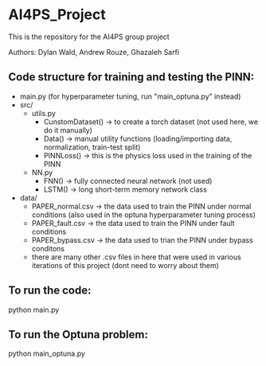 # AI4PS_Project

This is the repository for the AI4PS group project

Authors: Dylan Wald, Andrew Rouze, Ghazaleh Sarfi

## Code structure for training and testing the PINN:
- main.py (for hyperparameter tuning, run "main_optuna.py" instead)
- src/
    - utils.py
        - CunstomDataset() -> to create a torch dataset (not used here, we do it manually)
        - Data() -> manual utility functions (loading/importing data, normalization, train-test split)
        - PINNLoss() -> this is the physics loss used in the training of the PINN
    - NN.py
        - FNN() -> fully connected neural network (not used)
        - LSTM() -> long short-term memory network class
- data/
    - PAPER_normal.csv -> the data used to train the PINN under normal conditions (also used in the optuna hyperparameter tuning process)
    - PAPER_fault.csv -> the data used to train the PINN under fault conditions
    - PAPER_bypass.csv -> the data used to trian the PINN under bypass conditons
    - there are many other .csv files in here that were used in various iterations of this project (dont need to worry about them)


## To run the code: 
python main.py

## To run the Optuna problem: 
python main_optuna.py